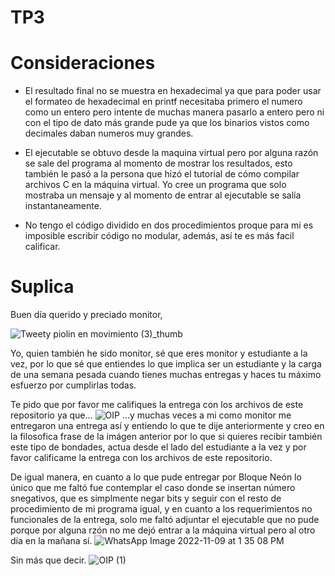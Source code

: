 # TP3

# Consideraciones

- El resultado final no se muestra en hexadecimal ya que para poder usar el formateo de hexadecimal en printf necesitaba primero el numero como un entero pero intente de muchas manera pasarlo a entero pero ni con el tipo de dato más grande pude ya que los binarios vistos como decimales daban numeros muy grandes.

- El ejecutable se obtuvo desde la maquina virtual pero por alguna razón se sale del programa al momento de mostrar los resultados, esto también le pasó a la persona que hizó el tutorial de cómo compilar archivos C en la máquina virtual. Yo cree un programa que solo mostraba un mensaje y al momento de entrar al ejecutable se salía instantaneamente.

- No tengo el código dividido en dos procedimientos proque para mi es imposible escribir código no modular, además, así te es más facil calificar.

# Suplica

Buen día querido y preciado monitor,

![Tweety piolin en movimiento (3)_thumb](https://user-images.githubusercontent.com/88736607/200911493-02c19418-3dde-4b9f-9c92-2fc01e378e80.gif)

Yo, quien también he sido monitor, sé que eres monitor y estudiante a la vez, por lo que sé que entiendes lo que implica ser un estudiante y la carga de una semana pesada cuando tienes muchas entregas y haces tu máximo esfuerzo por cumplirlas todas.

Te pido que por favor me califiques la entrega con los archivos de este repositorio ya que...
![OIP](https://user-images.githubusercontent.com/88736607/200911888-1bd41715-c84e-47a2-8399-f6bd8057abdc.jpg)
...y muchas veces a mi como monitor me entregaron una entrega así y entiendo lo que te dije anteriormente y creo en la filosofica frase de la imágen anterior por lo que si quieres recibir también este tipo de bondades, actua desde el lado del estudiante a la vez y por favor calificame la entrega con los archivos de este repositorio.

De igual manera, en cuanto a lo que pude entregar por Bloque Neón lo único que me faltó fue contemplar el caso donde se insertan número snegativos, que es simplmente negar bits y seguir con el resto de procedimiento de mi programa igual, y en cuanto a los requerimientos no funcionales de la entrega, solo me faltó adjuntar el ejecutable que no pude porque por alguna rzón no me dejó entrar a la máquina virtual pero al otro día en la mañana sí.
![WhatsApp Image 2022-11-09 at 1 35 08 PM](https://user-images.githubusercontent.com/88736607/200915618-3a372e37-54e5-4fb0-9b36-edf78acd1a4f.jpeg)

Sin más que decir.
![OIP (1)](https://user-images.githubusercontent.com/88736607/200915740-39a2abde-044b-43b1-b128-e1097167a8a2.jpg)
